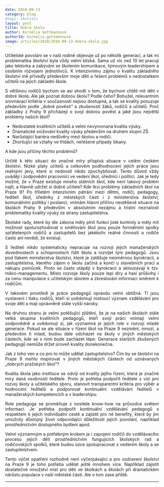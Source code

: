 ```yaml
---
date: 2018-09-13
category: blog
#tags: skolstvi
layout: post
title: Dobrá škola
author: Kornélia Gottmannová
authorId: kornelia.gottmannova
image: articles/2018/2018-09-13-dobra-skola.jpg
---
```

<p style='text-align: justify;'>
Učitelské povolání se v naší rodině objevuje už po několik generací, a tak mi problematika školství byla vždy velmi blízká. Sama už víc než 10 let pracuji jako lektorka a zabývám se školením komunikace, týmovým leadershipem a osobním rozvojem jednotlivců. K intenzivnímu zájmu o kvalitu základního školství mě přivedly především moje děti a řešení problémů s nedostatkem učitelů na jejich základní škole.
</p><p style='text-align: justify;'>
S většinou rodičů bychom se asi shodli v tom, že bychom chtěli mít děti v dobré škole. Ale jak poznat dobrou školu? Podle čeho? Bohužel, relevantním srovnávací kritéria v současnosti nejsou dostupná, a tak se kvality posuzuje především podle „dobré pověsti“ a zkušeností žáků, rodičů a učitelů. Proč základky z Prahy 9 přicházejí o svojí dobrou pověst a jaké jsou největší problémy našich škol?
</p><p style='text-align: justify;'>
<ul class="dashed">
<li>Nedostatek kvalitních učitelů a velmi nevyrovnaná kvalita výuky.</li>
<li>Dramatické snižování kvality výuky především na druhém stupni ZŠ.</li>
<li>Narůstající bariéra nedůvěry mezi školou a rodiči.</li>
<li>Zhoršující se vztahy ve třídách, neřešené případy šikany.</li>
</ul>
<p style='text-align: justify;'>
A kde jsou příčiny těchto problémů? 
</p><p style='text-align: justify;'>
Určitě k této situaci do značné míry přispívá situace v celém českém školství. Nízké platy učitelů a celkovém podhodnocení jejich práce jsou reálnými jevy, které si nedovolí nikdo zpochybňovat. Tento důvod vždy uvádějí i zodpovědní pracovníci ve vedení škol, úředníci i politici. Jak je tedy možné, že v Praze existuje mnoho státních škol, kde není takový problém najít, a hlavně udržet si dobré učitele? Kde tkví problémy základních škol na Praze 9? Po tříletém intenzivním pátrání mezi dětmi, rodiči, pedagogy, řediteli škol, úředníky z městských částí i z ministerstva školství, komunálními politiky i poslanci, vnímám hlavní příčinu neutěšené situace na školách Prahy 9 především v absolutním nezájmu a tristní neznalosti problematiky kvality výuky ze strany zastupitelstva. 
</p><p style='text-align: justify;'>
Školské rady, které by dle zákona měly plnit funkci jisté kontroly a měly mít možnost spolurozhodovat o směřování škol jsou pouze formálními spolky spřátelených rodičů a zastupitelů bez jakékoliv reálné činnosti a rodiče často ani nevědí, že existuji. 
</p><p style='text-align: justify;'>
S řediteli nikdo systematicky nepracuje na rozvoji jejich manažerských dovednostech a schopnostech řídit školu a rozvíjet tým pedagogů. Jsou pod tlakem ministerstva školství, které je zatěžuje neúměrnou byrokracií, a zastupitelstva, kterého zájem o školu začíná a končí u stavebních prací a nákupu pomůcek. Proto se často utápějí v byrokracii a sklouzávají k tzv. mikro-managementu. Místo rozvoje školy pouze lepí díry a hasí průšvihy i za cenu manipulace s učitelským sborem a zkreslování informací směrem k rodičům. 
</p><p style='text-align: justify;'>
V takovém prostředí je práce pedagogů opravdu velmi obtížná. Ti jsou vystaveni i tlaku rodičů, kteří si uvědomují rostoucí význam vzdělávání pro svoje děti a mají oprávněně stále vyšší nároky. 
</p><p style='text-align: justify;'>
Na druhou stranu je velmi potěšující zjištění, že je na našich školách stále velká skupina kvalitních pedagogů, kteří svojí práci vnímají velmi zodpovědně a uvědomují si, jak významná je jejich role v rozvoji mladé generace. Pokud se ale situace v řízení škol na Praze 9 nezmění, mnozí, a především ti mladí, budou dále odcházet na školy v jiných městských částech, kde se s nimi bude zacházet lépe. Generace starších zkušených pedagogů nemůže držet úroveň kvality donekonečna.
</p><p style='text-align: justify;'>
Jak z toho ven a co pro to může udělat zastupitelstvo? Čím by se školství na Praze 9 mohlo inspirovat v jiných městských částech od uznávaných „dobrých pražských škol“?
</p><p style='text-align: justify;'> 
Kvalita škola jako instituce se odvíjí od kvality jejího řízení, která je značné míry daná osobností ředitele. Proto je potřeba podpořit ředitele s vizí pro rozvoj školy a učitelského sboru, stanovit transparentní kritéria pro výběr a hodnocení ředitelů a podporovat kontinuální vzdělávání ředitelů v manažerských kompetencích a v leadershipu.
</p><p style='text-align: justify;'>
Role pedagoga se proměňuje z nositele know-how na průvodce světem informací. Je potřeba podpořit kontinuální vzdělávání pedagogů s respektem k jejich individuální cestě a zajistit pro ně benefity, které by jim umožnily důstojný život odpovídající důležitosti jejich povolání, například prostřednictvím dostupného bydlení apod. 
</p><p style='text-align: justify;'>
Velmi významným a potřebným krokem je i zapojení rodičů do vzdělávacího procesu jejich dětí prostřednictvím fungujících školských rad a rodičovských spolků, které budou úzce spolupracovat s vedením školy a se zastupitelstvem.
</p><p style='text-align: justify;'>
Tento výčet opatření rozhodně není vyčerpávající a pro ozdravení školství na Praze 9 je toho potřeba udělat ještě mnohem více. Například zajistit dostatečné množství míst pro děti ve školkách a školách při dramatickém nárůstu populace v naší městské části. Ale o tom zase příště.</p>

---